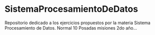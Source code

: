 # SistemaProcesamientoDeDatos
Repositorio dedicado a los ejercicios propuestos por la materia Sistema Procesamiento de Datos. Normal 10 Posadas misiones 2do año...
